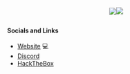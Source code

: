 <!-- Typing ReadME SVG | https://github.com/DenverCoder1/readme-typing-svg -->
<h1 align="center"><img src="https://readme-typing-svg.herokuapp.com?font=Fira+Code&size=18&pause=1000&color=F72100&center=true&vCenter=true&multiline=true&random=false&width=800&lines=I'm+r3dwh33lb4rrow%2C+a+computer+science+student+and+ethical+hacker+%F0%9F%92%BB"

<p align="center"><img src="https://komarev.com/ghpvc/?username=your-github-username&color=F72100&label=VIEWS"></p>

<!-- Socials and Links -->
#### Socials and Links
- [Website](https://r3dwh33lb4rrow.gitbook.io/r3dwh33lb4rrow/) 💻
- [Discord](https://discordapp.com/users/861758608810573835) 
- [HackTheBox](https://app.hackthebox.com/profile/1338701)
